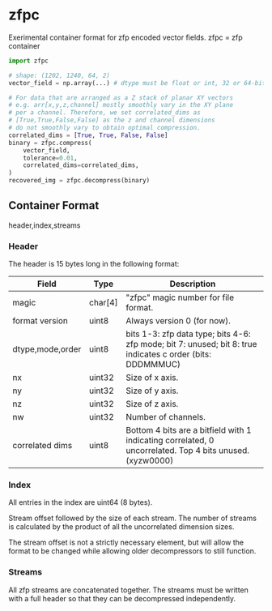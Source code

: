 # zfpc
Exerimental container format for zfp encoded vector fields. zfpc = zfp container

```python
import zfpc

# shape: (1202, 1240, 64, 2)
vector_field = np.array(...) # dtype must be float or int, 32 or 64-bit

# For data that are arranged as a Z stack of planar XY vectors
# e.g. arr[x,y,z,channel] mostly smoothly vary in the XY plane
# per a channel. Therefore, we set correlated_dims as 
# [True,True,False,False] as the z and channel dimensions
# do not smoothly vary to obtain optimal compression.
correlated_dims = [True, True, False, False]
binary = zfpc.compress(
	vector_field, 
	tolerance=0.01,
	correlated_dims=correlated_dims,
)
recovered_img = zfpc.decompress(binary)
```

## Container Format

header,index,streams

### Header

The header is 15 bytes long in the following format:

| Field             | Type    | Description                                                                                              |
|-------------------|---------|----------------------------------------------------------------------------------------------------------|
| magic             | char[4] | "zfpc" magic number for file format.                                                                     |
| format version    | uint8   | Always version 0 (for now).                                                                              |
| dtype,mode,order  | uint8   | bits 1-3: zfp data type; bits 4-6: zfp mode; bit 7: unused; bit 8: true indicates c order (bits: DDDMMMUC)                          |
| nx                | uint32  | Size of x axis.                                                                                          |
| ny                | uint32  | Size of y axis.                                                                                          |
| nz                | uint32  | Size of z axis.                                                                                          |
| nw                | uint32  | Number of channels.                                                                                      |
| correlated dims   | uint8   | Bottom 4 bits are a bitfield with 1 indicating correlated, 0 uncorrelated. Top 4 bits unused. (xyzw0000) |

### Index

All entries in the index are uint64 (8 bytes).

Stream offset followed by the size of each stream. The number of streams is calculated by the product of all the uncorrelated dimension sizes.

The stream offset is not a strictly necessary element, but will allow the format to be changed while allowing older decompressors to still function.

### Streams

All zfp streams are concatenated together. The streams must be written with a full header so that they can be decompressed independently.
